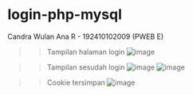 # login-php-mysql
Candra Wulan Ana R - 192410102009 (PWEB E)

>> Tampilan halaman login
![image](https://user-images.githubusercontent.com/72352882/118356978-e74edf00-b5a1-11eb-9571-382e5ff46598.png)

>> Tampilan sesudah login 
![image](https://user-images.githubusercontent.com/72352882/118357036-30069800-b5a2-11eb-81dc-dee37586cd66.png)
![image](https://user-images.githubusercontent.com/72352882/118357044-3d238700-b5a2-11eb-9ea5-69434c1948c4.png)

>> Cookie tersimpan
![image](https://user-images.githubusercontent.com/72352882/118357067-5e847300-b5a2-11eb-9051-569eee0a8148.png)

